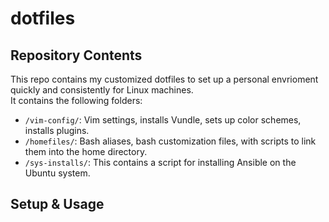 # dotfiles

## Repository Contents
This repo contains my customized dotfiles to set up a personal envrioment quickly and consistently for Linux machines. <br>
It contains the following folders:
- `/vim-config/`: Vim settings, installs Vundle, sets up color schemes, installs plugins.
- `/homefiles/`: Bash aliases, bash customization files, with scripts to link them into the home directory.
- `/sys-installs/`: This contains a script for installing Ansible on the Ubuntu system.

## Setup & Usage

